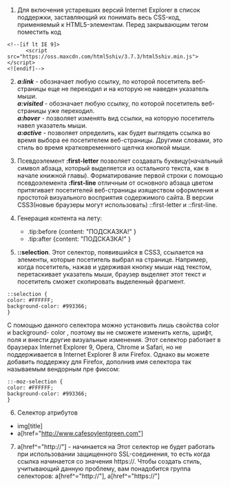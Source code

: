 
1. Для включения устаревших версий Internet Explorer в список поддержки, заставляющий их понимать весь CSS-код,
применяемый к HTML5-элементам. Перед закрывающим тегом </head> поместить код 
```
<!--[if lt IE 9]>
      <script src="https://oss.maxcdn.com/html5shiv/3.7.3/html5shiv.min.js"></script>
<![endif]-->
```

2. *__a:link__* - обозначает любую ссылку, по которой посетитель веб-страницы еще не переходил и на которую не наведен указатель мыши.  
   *__a:visited__* - обозначает любую ссылку, по которой посетитель веб-страницы уже переходил.  
   *__a:hover__* - позволяет изменять вид ссылки, на которую посетитель навел указатель мыши.  
   *__a:active__* - позволяет определить, как будет выглядеть ссылка во время выбора ее посетителем веб-страницы. Другими словами, это стиль во время кратковременного щелчка кнопкой мыши.  
   
3.  Псевдоэлемент **:first-letter** позволяет создавать буквицу(начальный символ абзаца, который выделяется из остального текста, как в начале книжной главы).
Форматирование первой строки с помощью псевдоэлемента **:first-line** отличным от основного абзаца цветом притягивает посетителей веб-страницы изяществом оформления и простотой визуального восприятия содержимого сайта.
В версии CSS3(новые браузеры могут использовать) ::first-letter и ::first-line.

4. Генерация контента на лету: 

   * .tip:before {content: "ПОДСКАЗКА!" }
   * .tip:after {content: "ПОДСКАЗКА!" }      
5. **::selection**. Этот селектор, появившийся в CSS3, ссылается на элементы, которые посетитель
выбрал на странице. Например, когда посетитель, нажав и удерживая кнопку мыши
над текстом, перетаскивает указатель мыши, браузер выделяет этот текст и посетитель сможет скопировать выделенный фрагмент.
```
::selection {
color: #FFFFFF;
background-color: #993366;
}
```
С помощью данного селектора можно установить лишь свойства color и  background-
color , поэтому вы не cможете изменить кегль, шрифт, поля и внести другие визуальные
изменения. Этот селектор работает в браузерах Internet Explorer 9, Opera, Chrome и Safari,
но не поддерживается в Internet Explorer 8 или Firefox. Однако вы можете добавить
поддержку для Firefox, дополнив имя селектора так называемым вендорным пре­
фиксом:
```
::-moz-selection {
color: #FFFFFF;
background-color: #993366;
}
```

6. Селектор атрибутов  
* img[title]
* a[href="http://www.cafesoylentgreen.com"]

7. a[href^="http://"] - начинается на
Этот селектор не будет работать при использовании защищенного SSL-соединения, то есть когда
ссылка начинается со значения https://. Чтобы создать стиль, учитывающий данную проблему, вам
понадобится группа селекторов:
a[href^="http://"], a[href^="https://"]
